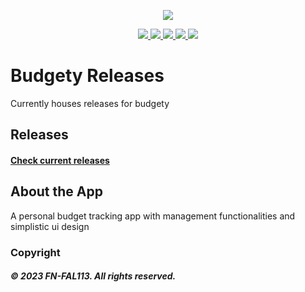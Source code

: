 <p align="center">
  <img src="https://user-images.githubusercontent.com/88238718/219577008-d2cb3733-6615-44ca-98f9-eebaec58f630.png">
</p>
<p align="center">
  <a href="https://github.com/FN-FAL113/Budgety/issues">
    <img src="https://img.shields.io/github/issues/FN-FAL113/github-readme-steam-status"/> 
  </a>
  <a href="https://github.com/FN-FAL113/Budgety/pulls">
    <img src="https://img.shields.io/github/issues-pr/FN-FAL113/github-readme-steam-status"/> 
  </a>
  <a href="https://github.com/FN-FAL113/Budgety/network/members">
    <img src="https://img.shields.io/github/forks/FN-FAL113/github-readme-steam-status"/> 
  </a>  
  <a href="https://github.com/FN-FAL113/Budgety/stargazers">
    <img src="https://img.shields.io/github/stars/FN-FAL113/github-readme-steam-status"/> 
  </a>
  <a href="https://github.com/FN-FAL113/Budgety/LICENSE">
    <img src="https://img.shields.io/github/license/FN-FAL113/github-readme-steam-status"/> 
  </a> 
</p>

# Budgety Releases
Currently houses releases for budgety<br/>

## Releases
#### [Check current releases](https://github.com/FN-FAL113/Budgety-Releases/releases)

## About the App
A personal budget tracking app with management functionalities and simplistic ui design

### Copyright
##### © 2023 FN-FAL113. All rights reserved.

